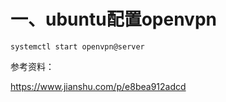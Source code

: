 # 一、ubuntu配置openvpn
```
systemctl start openvpn@server

```

参考资料：

https://www.jianshu.com/p/e8bea912adcd
